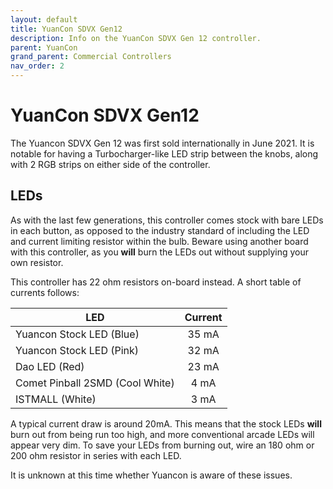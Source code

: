 ```yaml
---
layout: default
title: YuanCon SDVX Gen12
description: Info on the YuanCon SDVX Gen 12 controller.
parent: YuanCon
grand_parent: Commercial Controllers
nav_order: 2
---
```


# YuanCon SDVX Gen12

The Yuancon SDVX Gen 12 was first sold internationally in June 2021. It is notable for having a Turbocharger-like LED strip between the knobs, along with 2 RGB strips on either side of the controller.

## LEDs

As with the last few generations, this controller comes stock with bare LEDs in each button, as opposed to the industry standard of including the LED and current limiting resistor within the bulb. Beware using another board with this controller, as you **will** burn the LEDs out without supplying your own resistor.

This controller has 22 ohm resistors on-board instead. A short table of currents follows: 

| **LED**                         | **Current** |
|---------------------------------|:-----------:|
| Yuancon Stock LED (Blue)        | 35 mA       |
| Yuancon Stock LED (Pink)        | 32 mA       |
| Dao LED (Red)                   | 23 mA       |
| Comet Pinball 2SMD (Cool White) | 4 mA        |
| ISTMALL (White)                 | 3 mA        |

A typical current draw is around 20mA. This means that the stock LEDs **will** burn out from being run too high, and more conventional arcade LEDs will appear very dim. To save your LEDs from burning out, wire an 180 ohm or 200 ohm resistor in series with each LED.

It is unknown at this time whether Yuancon is aware of these issues. 